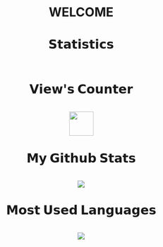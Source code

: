 <h1 align="center"> WELCOME </h1>
<h1 align="center">
    𝗦𝘁𝗮𝘁𝗶𝘀𝘁𝗶𝗰𝘀 <br><br><br>
    𝗩𝗶𝗲𝘄'𝘀 𝗖𝗼𝘂𝗻𝘁𝗲𝗿 <br><br>
    <img src="https://profile-counter.glitch.me/deoffuscated/count.svg" height="55"><br><br>
    𝗠𝘆 𝗚𝗶𝘁𝗵𝘂𝗯 𝗦𝘁𝗮𝘁𝘀<br><br>
    <img src="https://github-readme-stats.vercel.app/api?username=deoffuscated&theme=chartreuse-dark&hide_border=true"><br><br>
    𝗠𝗼𝘀𝘁 𝗨𝘀𝗲𝗱 𝗟𝗮𝗻𝗴𝘂𝗮𝗴𝗲𝘀<br><br>
    <img src= "https://github-readme-stats.vercel.app/api/top-langs/?username=deoffuscated&layout=compact&theme=chartreuse-dark&hide_border=true&hide_title=true"><br><br>
</h1>
